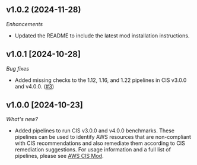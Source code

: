 ## v1.0.2 (2024-11-28)

_Enhancements_

- Updated the README to include the latest mod installation instructions.

## v1.0.1 [2024-10-28]

_Bug fixes_

- Added missing checks to the 1.12, 1.16, and 1.22 pipelines in CIS v3.0.0 and v4.0.0. ([#3](https://github.com/turbot/flowpipe-mod-aws-cis/pull/3))

## v1.0.0 [2024-10-23]

_What's new?_

- Added pipelines to run CIS v3.0.0 and v4.0.0 benchmarks. These pipelines can be used to identify AWS resources that are non-compliant with CIS recommendations and also remediate them according to CIS remediation suggestions. For usage information and a full list of pipelines, please see [AWS CIS Mod](https://hub.flowpipe.io/mods/turbot/aws_cis).
